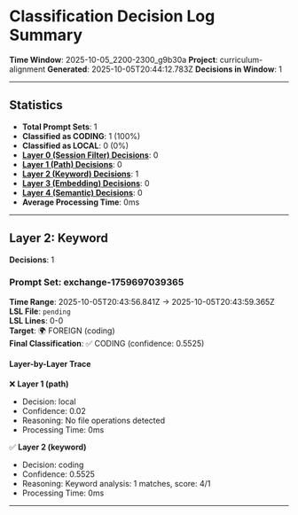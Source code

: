 # Classification Decision Log Summary

**Time Window**: 2025-10-05_2200-2300_g9b30a
**Project**: curriculum-alignment
**Generated**: 2025-10-05T20:44:12.783Z
**Decisions in Window**: 1

---

## Statistics

- **Total Prompt Sets**: 1
- **Classified as CODING**: 1 (100%)
- **Classified as LOCAL**: 0 (0%)
- **[Layer 0 (Session Filter) Decisions](#layer-0-session-filter)**: 0
- **[Layer 1 (Path) Decisions](#layer-1-path)**: 0
- **[Layer 2 (Keyword) Decisions](#layer-2-keyword)**: 1
- **[Layer 3 (Embedding) Decisions](#layer-3-embedding)**: 0
- **[Layer 4 (Semantic) Decisions](#layer-4-semantic)**: 0
- **Average Processing Time**: 0ms

---

## Layer 2: Keyword

**Decisions**: 1

### Prompt Set: exchange-1759697039365

**Time Range**: 2025-10-05T20:43:56.841Z → 2025-10-05T20:43:59.365Z  
**LSL File**: `pending`  
**LSL Lines**: 0-0  
**Target**: 🌍 FOREIGN (coding)  
**Final Classification**: ✅ CODING (confidence: 0.5525)

#### Layer-by-Layer Trace

❌ **Layer 1 (path)**
- Decision: local
- Confidence: 0.02
- Reasoning: No file operations detected
- Processing Time: 0ms

✅ **Layer 2 (keyword)**
- Decision: coding
- Confidence: 0.5525
- Reasoning: Keyword analysis: 1 matches, score: 4/1
- Processing Time: 0ms

---

